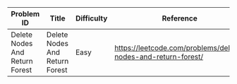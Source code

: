 | Problem ID | Title | Difficulty | Reference
| --- | --- | --- | ---
| Delete Nodes And Return Forest | Delete Nodes And Return Forest | Easy | https://leetcode.com/problems/delete-nodes-and-return-forest/
